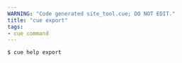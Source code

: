```yaml
---
WARNING: "Code generated site_tool.cue; DO NOT EDIT."
title: "cue export"
tags:
- cue command
---
```


```text { title="TERMINAL" codeToCopy="Y3VlIGhlbHAgZXhwb3J0Cg==" }
$ cue help export
```
